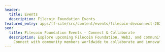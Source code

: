 ```yaml
---
header:
  title: Events
  description: Filecoin Foundation Events
featured_entry: apps/ff-site/src/content/events/filecoin-devconnect-2025.md
seo:
  title: Filecoin Foundation Events – Connect & Collaborate
  description: Explore upcoming Filecoin Foundation, Web3, and community events.
    Connect with community members worldwide to collaborate and innovate.
---
```

